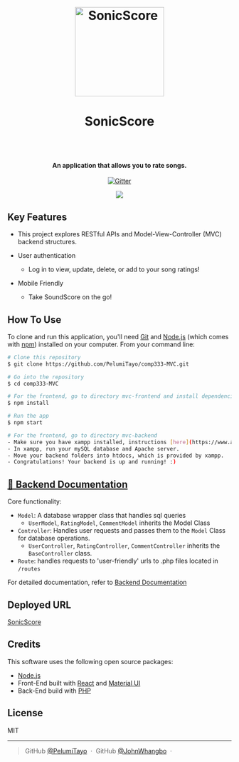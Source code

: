 <h1 align="center">
  <br>
  <img src="https://github.com/PelumiTayo/comp333-MVC/assets/98628508/6ebfa739-825b-467a-8d7b-62f3f50aa883" alt="SonicScore" width="200"></a>
  <h1 align="center">SonicScore</h1>
  <br>
  <br>
</h1>

<h4 align="center">An application that allows you to rate songs.</h4>

<p align="center">
  <a href="https://badge.fury.io/js/electron-markdownify">
    <img src="https://badge.fury.io/js/electron-markdownify.svg"
         alt="Gitter">
  </a>
  
</p>

 <div align="center">
    <a href="https://www.loom.com/share/c061696c7c2d4bf69834fbfa30b7db6d">
    </a>
    <a href="https://www.loom.com/share/c061696c7c2d4bf69834fbfa30b7db6d">
      <img style="max-width:300px;" src="https://cdn.loom.com/sessions/thumbnails/c061696c7c2d4bf69834fbfa30b7db6d-with-play.gif">
    </a>
  </div>


## Key Features

* This project explores RESTful APIs and Model-View-Controller (MVC) backend structures.

* User authentication
  - Log in to view, update, delete, or add to your song ratings!
* Mobile Friendly
  - Take SoundScore on the go!

## How To Use

To clone and run this application, you'll need [Git](https://git-scm.com) and [Node.js](https://nodejs.org/en/download/) (which comes with [npm](http://npmjs.com)) installed on your computer. From your command line:

```bash
# Clone this repository
$ git clone https://github.com/PelumiTayo/comp333-MVC.git

# Go into the repository
$ cd comp333-MVC

# For the frontend, go to directory mvc-frontend and install dependencies
$ npm install

# Run the app
$ npm start

# For the frontend, go to directory mvc-backend
- Make sure you have xampp installed, instructions [here](https://www.apachefriends.org/download.html).
- In xampp, run your mySQL database and Apache server.
- Move your backend folders into htdocs, which is provided by xampp.
- Congratulations! Your backend is up and running! :)

```

## [🔗 Backend Documentation](mvc-backend/README.md)

Core functionality:
- `Model`: A database wrapper class that handles sql queries
    - `UserModel`, `RatingModel`, `CommentModel` inherits the Model Class
- `Controller`: Handles user requests and passes them to the `Model` Class for database operations.
    - `UserController`, `RatingController`, `CommentController` inherits the `BaseController` class.
- `Route`: handles requests to 'user-friendly' urls to .php files located in `/routes`

For detailed documentation, refer to [Backend Documentation](#🔗-backend-documentation)

## Deployed URL

  [SonicScore](https://soundscore-e4f0b.web.app/)

## Credits

This software uses the following open source packages:

- [Node.js](https://nodejs.org/)
- Front-End built with [React](https://react.dev/) and [Material UI](https://mui.com/)
- Back-End build with [PHP](https://www.php.net/)


## License

MIT

---

> GitHub [@PelumiTayo](https://github.com/PelumiTayo) &nbsp;&middot;&nbsp;
> GitHub [@JohnWhangbo](https://github.com/jwwhangbo) &nbsp;&middot;&nbsp;

